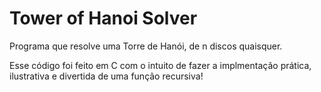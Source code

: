 # Tower of Hanoi Solver
 
 Programa que resolve uma Torre de Hanói, de n discos quaisquer.

 Esse código foi feito em C com o intuito de fazer a implmentação prática, ilustrativa e divertida de uma função recursiva!
